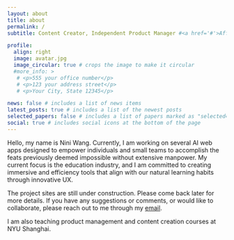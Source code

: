 ```yaml
---
layout: about
title: about
permalink: /
subtitle: Content Creator, Independent Product Manager #<a href='#'>Affiliations</a>. 

profile:
  align: right
  image: avatar.jpg
  image_circular: true # crops the image to make it circular
  #more_info: >
   # <p>555 your office number</p>
   # <p>123 your address street</p>
   # <p>Your City, State 12345</p>

news: false # includes a list of news items
latest_posts: true # includes a list of the newest posts
selected_papers: false # includes a list of papers marked as "selected={true}"
social: true # includes social icons at the bottom of the page
---
```


Hello, my name is Nini Wang. Currently, I am working on several AI web apps designed to empower individuals and small teams to accomplish the feats previously deemed impossible without extensive manpower. My current focus is the education industry, and I am committed to creating immersive and efficiency tools that align with our natural learning habits through innovative UX.

The project sites are still under construction. Please come back later for more details.
If you have any suggestions or comments, or would like to collaborate, please reach out to me through my [email](cw3715@nyu.edu).

I am also teaching product management and content creation courses at NYU Shanghai.

